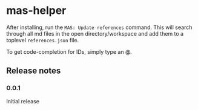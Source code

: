 # mas-helper

After installing, run the `MAS: Update references` command. This will search through all md files in the open directory/workspace and add them to a toplevel `references.json` file.

To get code-completion for IDs, simply type an @.

## Release notes

### 0.0.1

Initial release